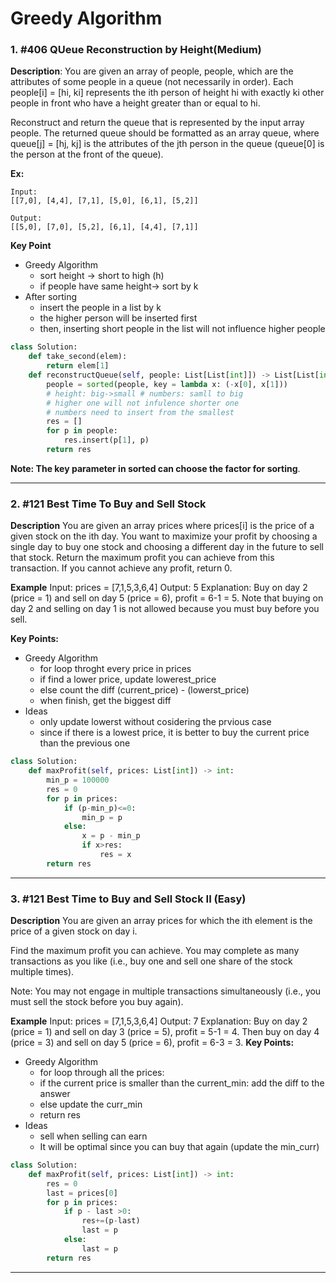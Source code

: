 # Greedy Algorithm

### 1. #406 QUeue Reconstruction by Height(Medium)
**Description**:
You are given an array of people, people, which are the attributes of some people in a queue (not necessarily in order). Each people[i] = [hi, ki] represents the ith person of height hi with exactly ki other people in front who have a height greater than or equal to hi.

Reconstruct and return the queue that is represented by the input array people. The returned queue should be formatted as an array queue, where queue[j] = [hj, kj] is the attributes of the jth person in the queue (queue[0] is the person at the front of the queue).

**Ex:**

    Input:
    [[7,0], [4,4], [7,1], [5,0], [6,1], [5,2]]
    
    Output:
    [[5,0], [7,0], [5,2], [6,1], [4,4], [7,1]]

**Key Point**
- Greedy Algorithm
    - sort height -> short to high (h)
    - if people have same height-> sort by k
- After sorting
    - insert the people in a list by k
    - the higher person will be inserted first
    - then, inserting short people in the list will not influence higher people
```python
class Solution:
    def take_second(elem):
        return elem[1]
    def reconstructQueue(self, people: List[List[int]]) -> List[List[int]]:
        people = sorted(people, key = lambda x: (-x[0], x[1]))
        # height: big->small # numbers: samll to big
        # higher one will not infulence shorter one
        # numbers need to insert from the smallest
        res = []
        for p in people:
            res.insert(p[1], p)
        return res
```

**Note: The key parameter in sorted can choose the factor for sorting**. 

---

### 2. #121 Best Time To Buy and Sell Stock
**Description**
You are given an array prices where prices[i] is the price of a given stock on the ith day.
You want to maximize your profit by choosing a single day to buy one stock and choosing a different day in the future to sell that stock.
Return the maximum profit you can achieve from this transaction. If you cannot achieve any profit, return 0.

**Example**
Input: prices = [7,1,5,3,6,4]
Output: 5
Explanation: Buy on day 2 (price = 1) and sell on day 5 (price = 6), profit = 6-1 = 5.
Note that buying on day 2 and selling on day 1 is not allowed because you must buy before you sell.

**Key Points:**
- Greedy Algorithm
    - for loop throght every price in prices
    - if find a lower price, update lowerest_price
    - else count the diff (current_price) - (lowerst_price)
    - when finish, get the biggest diff
 - Ideas
    - only update lowerst without cosidering the prvious case
    - since if there is a lowest price, it is better to buy the current price than the previous one
```python
class Solution:
    def maxProfit(self, prices: List[int]) -> int:
        min_p = 100000
        res = 0
        for p in prices:
            if (p-min_p)<=0:
                min_p = p
            else:
                x = p - min_p
                if x>res:
                    res = x
        return res
```
---
### 3. #121 Best Time to Buy and Sell Stock II (Easy)
**Description**
You are given an array prices for which the ith element is the price of a given stock on day i.

Find the maximum profit you can achieve. You may complete as many transactions as you like (i.e., buy one and sell one share of the stock multiple times).

Note: You may not engage in multiple transactions simultaneously (i.e., you must sell the stock before you buy again).


**Example**
Input: prices = [7,1,5,3,6,4]
Output: 7
Explanation: Buy on day 2 (price = 1) and sell on day 3 (price = 5), profit = 5-1 = 4.
Then buy on day 4 (price = 3) and sell on day 5 (price = 6), profit = 6-3 = 3.
**Key Points:**
- Greedy Algorithm
    - for loop through all the prices:
    - if the current price is smaller than the current_min: add the diff to the answer
    - else update the curr_min
    - return res
 - Ideas
    - sell when selling can earn
    - It will be optimal since you can buy that again (update the min_curr)
```python
class Solution:
    def maxProfit(self, prices: List[int]) -> int:
        res = 0
        last = prices[0]
        for p in prices:
            if p - last >0:
                res+=(p-last)
                last = p
            else:
                last = p
        return res
```
---





















